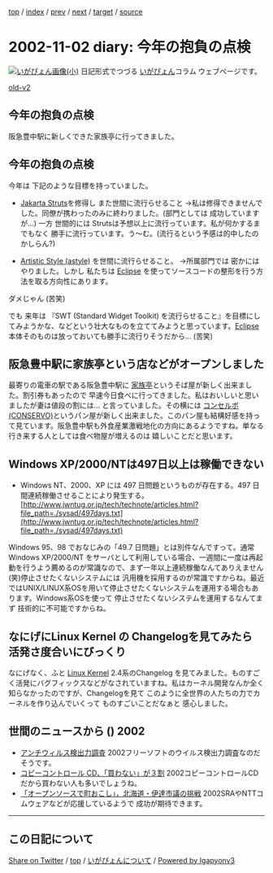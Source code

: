 [top](../index.html) 
 / [index](index.html) 
 / [prev](ig021101.html) 
 / [next](ig021105.html) 
 / [target](https://igapyon.github.io/diary/2002/ig021102.html) 
 / [source](https://github.com/igapyon/diary/blob/gh-pages/2002/ig021102.src.md) 

2002-11-02 diary: 今年の抱負の点検
=====================================================================================================
[![いがぴょん画像(小)](https://igapyon.github.io/diary/images/iga200306s.jpg "いがぴょん")](https://igapyon.github.io/diary/memo/memoigapyon.html) 日記形式でつづる [いがぴょん](https://igapyon.github.io/diary/memo/memoigapyon.html)コラム ウェブページです。

[old-v2](ig021102-orig.html)

## 今年の抱負の点検

阪急豊中駅に新しくできた家族亭に行ってきました。


## 今年の抱負の点検

今年は 下記のような目標を持っていました。

* [Jakarta Struts](http://jakarta.apache.org/struts/)を修得し また世間に流行らせること
  →私は修得できませんでした。同僚が携わったのみに終わりました。(部門としては 成功していますが…) 一方 世間的には Strutsは予想以上に流行っています。私が何かするまでもなく 勝手に流行っています。う～む。(流行るという予感は的中したのかしらん?)
  
* [Artistic Style (astyle)](http://astyle.sourceforge.net/) を世間に流行らせること。
  →所属部門では 密かにはやりました。しかし 私たちは [Eclipse](http://www.igapyon.jp/igapyon/diary/keyword/eclipse.html)
  を使ってソースコードの整形を行う方法を取る方向性にあります。

ダメじゃん (苦笑)

でも 来年は 『SWT (Standard Widget Toolkit) を流行らせること』を目標にしてみようかな、などという壮大なものを立ててみようと思っています。[Eclipse](http://www.igapyon.jp/igapyon/diary/keyword/eclipse.html)本体そのものは放っておいても勝手に流行りそうだから…
(苦笑)

## 阪急豊中駅に家族亭という店などがオープンしました

最寄りの電車の駅である阪急豊中駅に [家族亭](http://www.kazokutei.co.jp/)というそば屋が新しく出来ました。割引券もあったので 早速今日食べに行ってきました。私はおいしいと思いましたが妻は値段の割には… と言っていました。その横には [コンセルボ(CONSERVO)](http://www.okano.co.jp/)というパン屋が新しく出来ました。このパン屋も結構好感を持って見ています。阪急豊中駅も外食産業激戦地化の方向にあるようですね。単なる行き来する人としては食べ物屋が増えるのは 嬉しいことだと思います。

## Windows XP/2000/NTは497日以上は稼働できない

* Windows NT、2000、XP には 497 日問題というものが存在する。497 日間連続稼働させることにより発生する。
  [http://www.jwntug.or.jp/tech/technote/articles.html?file_path=./sysad/497days.txt](http://www.jwntug.or.jp/tech/technote/articles.html?file_path=./sysad/497days.txt)

Windows 95、98 でおなじみの「49.7 日問題」とは別件なんですって。通常 Windows XP/2000/NT をサーバとして利用している場合、一週間に一度は再起動を行うよう薦めるのが常識なので、まず一年以上連続稼働なんてありえません (笑)停止させたくないシステムには 汎用機を採用するのが常識ですからね。最近ではUNIX/LINUX系OSを用いて停止させたくないシステムを運用する場合もあります。Windows系OSを使って 停止させたくないシステムを運用するなんてまず 技術的に不可能ですからね。

## なにげにLinux Kernel の Changelogを見てみたら 活発さ度合いにびっくり

なにげなく、ふと [Linux Kernel](http://www.kernel.org/) 2.4系のChangelog を見てみました。ものすごく活発にバグフィックスなどがなされていますね。私はカーネル開発なんか全く知らなかったのですが、Changelogを見て このように全世界の人たちの力でカーネルを作り込んでいくって ものすごいことだなぁと 感心しました。

## 世間のニュースから () 2002

* [アンチウィルス検出力調査](http://ringonoki.net/sub/anti.html)  2002フリーソフトのウイルス検出力調査なのだそうです。
* [コピーコントロール CD、「買わない」が３割](http://japan.internet.com/research/20021030/1.html)  2002コピーコントロールCDだから買わない人も多いでしょうね。
* [「オープンソースで町おこし」，北海道・伊達市議の挑戦](http://itpro.nikkeibp.co.jp/free/NC/NEWS/20021017/1/index.shtml)  2002SRAやNTTコムウェアなどが応援しているようで 成功が期待できます。


----------------------------------------------------------------------------------------------------

## この日記について

[Share on Twitter](https://twitter.com/intent/tweet?hashtags=igapyon%2Cdiary%2C%E3%81%84%E3%81%8C%E3%81%B4%E3%82%87%E3%82%93&text=%E4%BB%8A%E5%B9%B4%E3%81%AE%E6%8A%B1%E8%B2%A0%E3%81%AE%E7%82%B9%E6%A4%9C&url=https%3A%2F%2Figapyon.github.io%2Fdiary%2F2002%2Fig021102.html) / [top](../index.html) / [いがぴょんについて](https://igapyon.github.io/diary/memo/memoigapyon.html) / [Powered by Igapyonv3](https://github.com/igapyon/igapyonv3)
